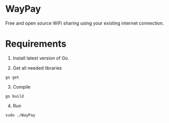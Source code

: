 # WayPay
Free and open source WiFi sharing using your existing internet connection. 

# Requirements
1. Install latest version of Go.

2. Get all needed libraries
```
go get
```

3. Compile
```
go build
```

4. Run
```
sudo ./WayPay
```
